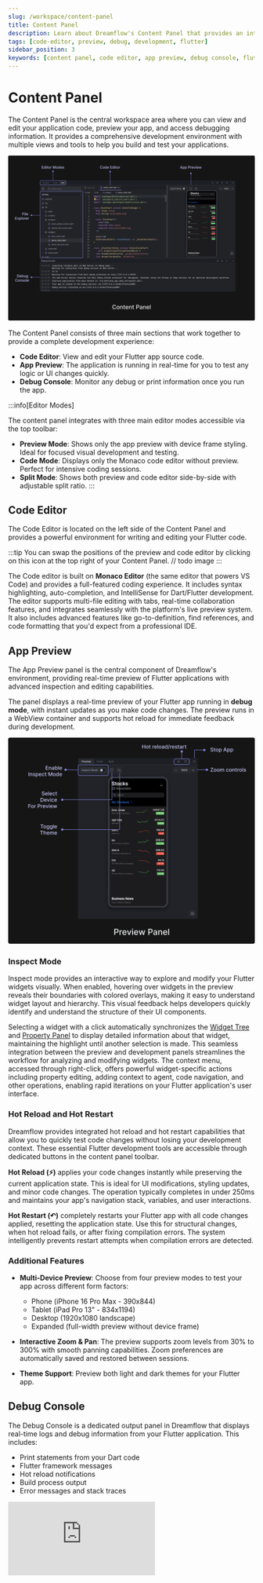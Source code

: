 ```yaml
---
slug: /workspace/content-panel
title: Content Panel
description: Learn about Dreamflow's Content Panel that provides an integrated environment for code editing, app preview, and debugging with real-time updates
tags: [code-editor, preview, debug, development, flutter]
sidebar_position: 3
keywords: [content panel, code editor, app preview, debug console, flutter development, dreamflow interface, development environment, monaco editor, hot reload]
---
```


# Content Panel

The Content Panel is the central workspace area where you can view and edit your application code, preview your app, and access debugging information. It provides a comprehensive development environment with multiple views and tools to help you build and test your applications.

![Content Panel](imgs/content-panel.webp)


The Content Panel consists of three main sections that work together to provide a complete development experience:

- **Code Editor**: View and edit your Flutter app source code. 
- **App Preview**: The application is running in real-time for you to test any logic or UI changes quickly. 
- **Debug Console**: Monitor any debug or print information once you run the app.

:::info[Editor Modes]

The content panel integrates with three main editor modes accessible via the top toolbar:
- **Preview Mode**: Shows only the app preview with device frame styling. Ideal for focused visual development and testing.
- **Code Mode**: Displays only the Monaco code editor without preview. Perfect for intensive coding sessions.
- **Split Mode**: Shows both preview and code editor side-by-side with adjustable split ratio. 
:::

## Code Editor

The Code Editor is located on the left side of the Content Panel and provides a powerful environment for writing and editing your Flutter code.



:::tip
You can swap the positions of the preview and code editor by clicking on this icon at the top right of your Content Panel.
// todo image
:::

The Code editor is built on **Monaco Editor** (the same editor that powers VS Code) and provides a full-featured coding experience. It includes syntax highlighting, auto-completion, and IntelliSense for Dart/Flutter development. The editor supports multi-file editing with tabs, real-time collaboration features, and integrates seamlessly with the platform's live preview system. It also includes advanced features like go-to-definition, find references, and code formatting that you'd expect from a professional IDE.



## App Preview

The App Preview panel is the central component of Dreamflow's environment, providing real-time preview of Flutter applications with advanced inspection and editing capabilities.

The panel displays a real-time preview of your Flutter app running in **debug mode**, with instant updates as you make code changes. The preview runs in a WebView container and supports hot reload for immediate feedback during development.

![Preview Panel](imgs/preview-panel.png)


### Inspect Mode
Inspect mode provides an interactive way to explore and modify your Flutter widgets visually. When enabled, hovering over widgets in the preview reveals their boundaries with colored overlays, making it easy to understand widget layout and hierarchy. This visual feedback helps developers quickly identify and understand the structure of their UI components.

Selecting a widget with a click automatically synchronizes the [Widget Tree](modules-panel/widget-panel.md) and [Property Panel](properties-panel.md) to display detailed information about that widget, maintaining the highlight until another selection is made. This seamless integration between the preview and development panels streamlines the workflow for analyzing and modifying widgets. The context menu, accessed through right-click, offers powerful widget-specific actions including property editing, adding context to agent, code navigation, and other operations, enabling rapid iterations on your Flutter application's user interface.

### Hot Reload and Hot Restart
Dreamflow provides integrated hot reload and hot restart capabilities that allow you to quickly test code changes without losing your development context. These essential Flutter development tools are accessible through dedicated buttons in the content panel toolbar.

**Hot Reload (⚡)** applies your code changes instantly while preserving the current application state. This is ideal for UI modifications, styling updates, and minor code changes. The operation typically completes in under 250ms and maintains your app's navigation stack, variables, and user interactions.

**Hot Restart (↶)** completely restarts your Flutter app with all code changes applied, resetting the application state. Use this for structural changes, when hot reload fails, or after fixing compilation errors. The system intelligently prevents restart attempts when compilation errors are detected.


### Additional Features

- **Multi-Device Preview**: Choose from four preview modes to test your app across different form factors:
    - Phone (iPhone 16 Pro Max - 390x844)
    - Tablet (iPad Pro 13" - 834x1194)
    - Desktop (1920x1080 landscape)
    - Expanded (full-width preview without device frame)

- **Interactive Zoom & Pan**: The preview supports zoom levels from 30% to 300% with smooth panning capabilities. Zoom preferences are automatically saved and restored between sessions.

- **Theme Support**: Preview both light and dark themes for your Flutter app. 



## Debug Console

The Debug Console is a dedicated output panel in Dreamflow that displays real-time logs and debug information from your Flutter application. This includes:

- Print statements from your Dart code
- Flutter framework messages 
- Hot reload notifications
- Build process output
- Error messages and stack traces



<div style={{
    position: 'relative',
    paddingBottom: 'calc(50.67989417989418% + 41px)', // Keeps the aspect ratio and additional padding
    height: 0,
    width: '100%'}}>
    <iframe 
        src="https://demo.arcade.software/2wlNaYsMEfK9Ko4y9Bkt?embed&show_copy_link=true"
        title=""
        style={{
            position: 'absolute',
            top: 0,
            left: 0,
            width: '100%',
            height: '100%',
            colorScheme: 'light'
        }}
        frameBorder="0"
        loading="lazy"
        webkitAllowFullScreen
        mozAllowFullScreen
        allowFullScreen
        allow="clipboard-write">
    </iframe>
</div>
<p></p>




